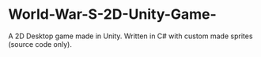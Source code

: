 # World-War-S-2D-Unity-Game-
A 2D Desktop game made in Unity. Written in C# with custom made sprites (source code only).
